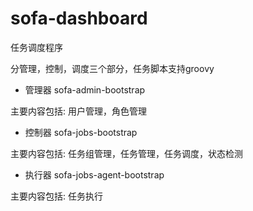 # sofa-dashboard

任务调度程序

分管理，控制，调度三个部分，任务脚本支持groovy

- 管理器 sofa-admin-bootstrap

主要内容包括: 用户管理，角色管理

- 控制器 sofa-jobs-bootstrap

主要内容包括: 任务组管理，任务管理，任务调度，状态检测


- 执行器 sofa-jobs-agent-bootstrap

主要内容包括: 任务执行
